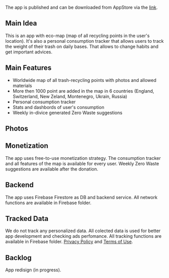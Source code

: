 The app is published and can be downloaded from AppStore via the [link](https://apps.apple.com/tr/app/biniva-трекер-мусора/id1551525911). 

## Main Idea
This is an app with eco-map (map of all recycling points in the user's location). It's also a personal consumption tracker that allows users to track the weight of their trash on daily bases. That allows to change habits and get important advices.

## Main Features
- Worldwide map of all trash-recycling points with photos and allowed materials
- More then 1000 point are added in the map in 6 countries (England, Switzerland, New Zeland, Montenegro, Ukrain, Russia)
- Personal consumption tracker
- Stats and dashbords of user's consumption
- Weekly in-divice generated Zero Waste suggestions

## Photos

## Monetization
The app uses free-to-use monetization strategy. The consumption tracker and all features of the map is available for every user.
Weekly Zero Waste suggestions are available after the donation.

## Backend
The app uses Firebase Firestore as DB and backend service.
All network functions are available in Firebase folder.

## Tracked Data
We do not track any personalized data. All colected data is used for better app development and checking ads perfomance.
All tracking functions are available in Firebase folder.
[Privacy Policy](http://greener.tilda.ws/privacy_policy/en) and [Terms of Use](http://greener.tilda.ws/terms_of_use/en). 

## Backlog
App redisign (in progress).

